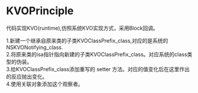 # KVOPrinciple
代码实现KVO(runtime),仿照系统KVO实现方式，采用Block回调。

1.新建一个继承自原来类的子类KVOClassPrefix_class,对应的是系统的NSKVONotifying_class.  
2.将原来类的isa指针指向新建的子类KVOClassPrefix_class。对应系统的class类型的伪装。  
3.给KVOClassPrefix_class添加重写的 setter 方法。对应的值变化后在这里作出的反应抛出变化。  
4.使用关联对象添加这个观察者。
